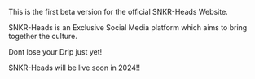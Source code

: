 This is the first beta version for the official SNKR-Heads Website.

SNKR-Heads is an Exclusive Social Media platform which aims to bring together the culture.

Dont lose your Drip just yet!

SNKR-Heads will be live soon in 2024!!
